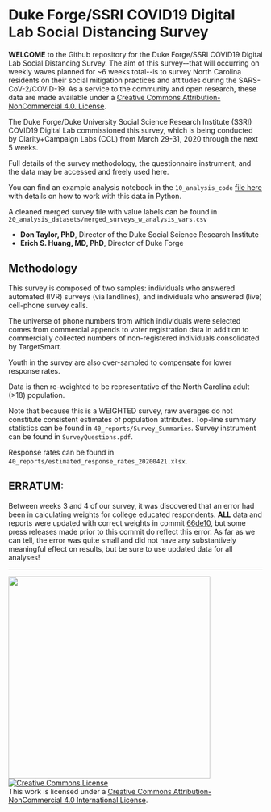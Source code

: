 # Duke Forge/SSRI COVID19 Digital Lab Social Distancing Survey
**WELCOME** to the Github repository for the Duke Forge/SSRI COVID19 Digital Lab Social Distancing Survey.
The aim of this survey--that will occurring on weekly waves planned for ~6 weeks total--is to survey North Carolina residents on their social mitigation practices and attitudes during the SARS-CoV-2/COVID-19.
As a service to the community and open research, these data are made available under a [Creative Commons Attribution-NonCommercial 4.0. License](http://creativecommons.org/licenses/by-nc/4.0/).

The Duke Forge/Duke University Social Science Research Institute (SSRI) COVID19 Digital Lab commissioned this survey, which is being conducted by Clarity+Campaign Labs (CCL) from March 29-31, 2020 through the next 5 weeks.

Full details of the survey methodology, the questionnaire instrument, and the data may be accessed and freely used here.

You can find an example analysis notebook in the `10_analysis_code` [file here](https://github.com/MIDS-at-Duke/duke-social-distancing-survey/blob/master/10_analysis_code/Example_Analysis_Notebook.ipynb) with details on how to work with this data in Python.

A cleaned merged survey file with value labels can be found in `20_analysis_datasets/merged_surveys_w_analysis_vars.csv`

* **Don Taylor, PhD**, Director of the Duke Social Science Research Institute
* **Erich S. Huang, MD, PhD**, Director of Duke Forge

## Methodology

This survey is composed of two samples: individuals who answered automated (IVR) surveys (via landlines), and individuals who answered (live) cell-phone survey calls. 

The universe of phone numbers from which individuals were selected comes from commercial appends to voter registration data in addition to commercially collected numbers of non-registered individuals consolidated by TargetSmart. 

Youth in the survey are also over-sampled to compensate for lower response rates.

Data is then re-weighted to be representative of the North Carolina adult (>18) population. 

Note that because this is a WEIGHTED survey, raw averages do not constitute consistent estimates of population attributes.
Top-line summary statistics can be found in `40_reports/Survey_Summaries`.
Survey instrument can be found in `SurveyQuestions.pdf`.

Response rates can be found in `40_reports/estimated_response_rates_20200421.xlsx`. 

## ERRATUM: 

Between weeks 3 and 4 of our survey, it was discovered that an error had been in calculating weights for college educated respondents. **ALL** data and reports were updated with correct weights in commit [66de10](https://github.com/MIDS-at-Duke/duke-social-distancing-survey/commit/66de10801c8921968e27f16cba02e762cef07154), but some press releases made prior to this commit do reflect this error. As far as we can tell, the error was quite small and did not have any substantively meaningful effect on results, but be sure to use updated data for all analyses!

___
<img src="https://github.com/dukeforge/duke-social-distancing-survey/raw/master/assets/socialDistancePolling.png" width="400">
<a rel="license" href="http://creativecommons.org/licenses/by-nc/4.0/"><img alt="Creative Commons License" style="border-width:0" src="https://i.creativecommons.org/l/by-nc/4.0/88x31.png" /></a><br />This work is licensed under a <a rel="license" href="http://creativecommons.org/licenses/by-nc/4.0/">Creative Commons Attribution-NonCommercial 4.0 International License</a>.
